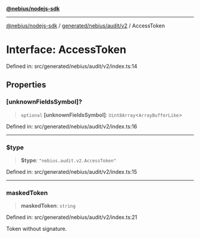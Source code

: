 [**@nebius/nodejs-sdk**](../../../../../README.md)

---

[@nebius/nodejs-sdk](../../../../../README.md) / [generated/nebius/audit/v2](../README.md) / AccessToken

# Interface: AccessToken

Defined in: src/generated/nebius/audit/v2/index.ts:14

## Properties

### \[unknownFieldsSymbol\]?

> `optional` **\[unknownFieldsSymbol\]**: `Uint8Array`\<`ArrayBufferLike`\>

Defined in: src/generated/nebius/audit/v2/index.ts:16

---

### $type

> **$type**: `"nebius.audit.v2.AccessToken"`

Defined in: src/generated/nebius/audit/v2/index.ts:15

---

### maskedToken

> **maskedToken**: `string`

Defined in: src/generated/nebius/audit/v2/index.ts:21

Token without signature.
